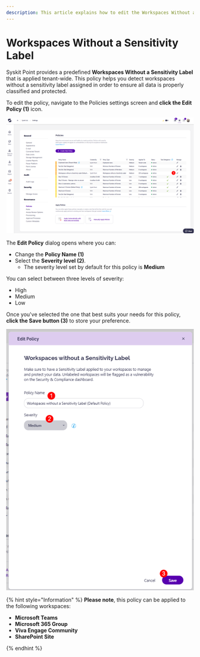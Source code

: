 ```yaml
---
description: This article explains how to edit the Workspaces Without a Sensitivity Label policy. 
---
```


# Workspaces Without a Sensitivity Label

Syskit Point provides a predefined **Workspaces Without a Sensitivity Label** that is applied tenant-wide. This policy helps you detect workspaces without a sensitivity label assigned in order to ensure all data is properly classified and protected. 

To edit the policy, navigate to the Policies settings screen and **click the Edit Policy (1)** icon.

![Workspaces Without a Sensitivity Label - Edit Policy](../../.gitbook/assets/workspaces-without-sensitivity-edit-policy.png)

The **Edit Policy** dialog opens where you can: 
* Change the **Policy Name (1)**
* Select the **Severity level (2)**.
  * The severity level set by default for this policy is **Medium**
  
You can select between three levels of severity: 

  * High
  * Medium
  * Low

Once you've selected the one that best suits your needs for this policy, **click the Save button (3)** to store your preference. 


![Workspaces Without a Sensitivity Label - Severity](../../.gitbook/assets/workspaces-without-sensitivity-severity.png)

{% hint style="Information" %}
**Please note**, this policy can be applied to the following workspaces:
* **Microsoft Teams**
* **Microsoft 365 Group**
* **Viva Engage Community**
* **SharePoint Site**

{% endhint %}